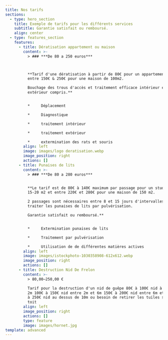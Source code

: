 ```yaml
---
title: Nos tarifs
sections:
  - type: hero_section
    title: Exemple de tarifs pour les différents services
    subtitle: Garantie satisfait ou remboursé.
    align: center
  - type: features_section
    features:
      - title: Dératisation appartement ou maison
        content: >-
          > ### ***De 80 a 250 euros***



          **Tarif d'une dératisation à partir de 80€ pour un appartement et
          entre 150€ & 250€ pour une maison de 100m2.

          Bouchage des trous d'accès et traitement efficace intérieur et
          extérieur compris.**


          *     Déplacement

          *     Diagnostique

          *     traitement intérieur

          *     traitement extérieur

          *     extermination des rats et souris
        align: left
        image: images/logo deratisation.webp
        image_position: right
        actions: []
      - title: Punaises de lits
        content: >-
          > ### ***De 80 a 280 euros***


          **Le tarif est de 80€ à 140€ maximum par passage pour un studio de
          15-20 m2 et entre 220€ et 280€ pour une maison de 150 m2.

          2 passages sont nécessaires entre 8 et 15 jours d'intervalles pour
          traiter les punaises de lits par pulvérisation. 

          Garantie satisfait ou remboursé.**


          *     Extermination punaises de lits

          *     Traitement par pulvérisation

          *     Utilisation de de différentes matières actives
        align: left
        image: images/istockphoto-1030358908-612x612.webp
        image_position: right
        actions: []
      - title: Destruction Nid De Frelon
        content: >-
          > 80,00–250,00 €

          Tarif pour la destruction d'un nid de guêpe 80€ à 100€ nid à moins de
          2m 100€ à 150€ nid entre 2m et 6m 150€ à 200€ nid entre 6m et 10m 200€
          à 250€ nid au dessus de 10m ou besoin de retirer les tuiles sur le
          toit
        align: left
        image_position: right
        actions: []
        type: feature
        image: images/hornet.jpg
template: advanced
---
```

